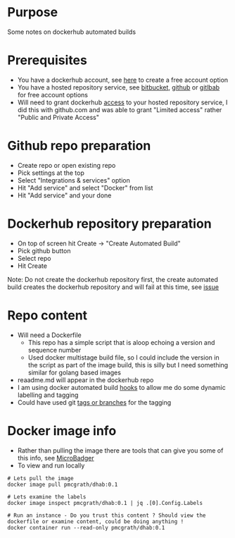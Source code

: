 # Purpose
Some notes on dockerhub automated builds



# Prerequisites
- You have a dockerhub account, see [here](https://hub.docker.com/) to create a free account option
- You have a hosted repository service, see [bitbucket](https://bitbucket.org/), [github](https://github.com/) or [gitlbab](https://about.gitlab.com/) for free account options
- Will need to grant dockerhub [access](https://docs.docker.com/docker-hub/github/#linking-docker-hub-to-a-github-account) to your hosted repository service, I did this with github.com and was able to grant "Limited access" rather "Public and Private Access"



# Github repo preparation
- Create repo or open existing repo
- Pick settings at the top
- Select "Integrations & services" option
- Hit "Add service" and select "Docker" from list
- Hit "Add service" and your done



# Dockerhub repository preparation
- On top of screen hit Create -> "Create Automated Build"
- Pick github button
- Select repo
- Hit Create

Note: Do not create the dockerhub repository first, the create automated build creates the dockerhub repository and will fail at this time, see [issue](https://github.com/docker/hub-feedback/issues/450#issuecomment-15509724://github.com/docker/hub-feedback/issues/450#issuecomment-155097245)



# Repo content
- Will need a Dockerfile
	- This repo has a simple script that is aloop echoing a version and sequence number
	- Used docker multistage build file, so I could include the version in the script as part of the image build, this is silly but I need something similar for golang based images
- reaadme.md will appear in the dockerhub repo
- I am using docker automated build [hooks](https://docs.docker.com/docker-cloud/builds/advanced/#custom-build-phase-hooks) to allow me do some dynamic labelling and tagging
- Could have used git [tags or branches](https://docs.docker.com/docker-hub/builds/) for the tagging



# Docker image info
- Rather than pulling the image there are tools that can give you some of this info, see [MicroBadger](https://microbadger.com/images/pmcgrath/dhab)
- To view and run locally

```
# Lets pull the image
docker image pull pmcgrath/dhab:0.1

# Lets examine the labels
docker image inspect pmcgrath/dhab:0.1 | jq .[0].Config.Labels

# Run an instance - Do you trust this content ? Should view the dockerfile or examine content, could be doing anything !
docker container run --read-only pmcgrath/dhab:0.1
```
